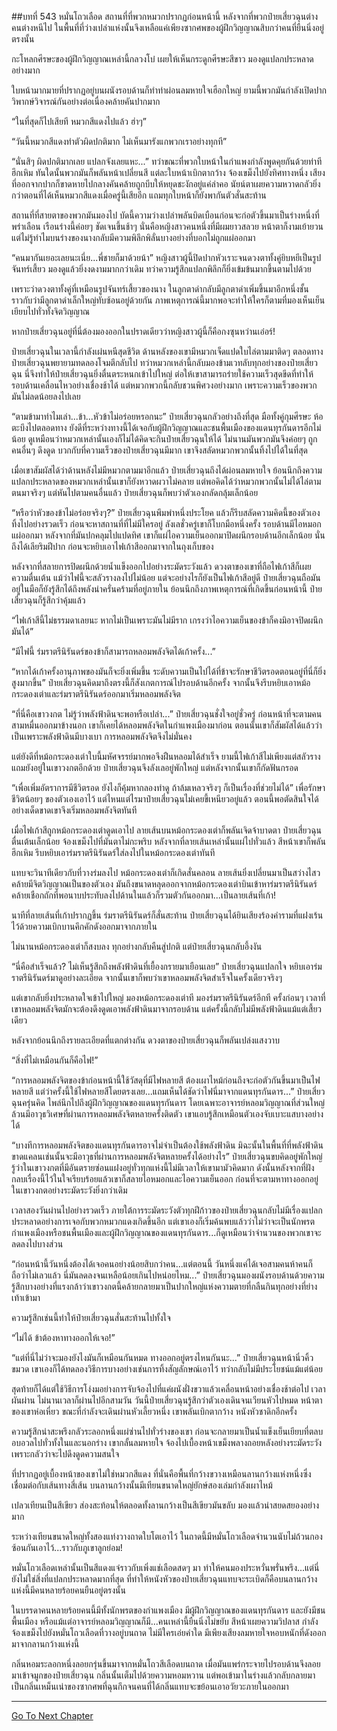 ##บทที่ 543 หมั่นโถวเลือด
สถานที่ที่พวกหมวกปรากฏก่อนหน้านี้ หลังจากที่พวกป๋ายเสี่ยวฉุนต่างคนต่างหนีไป ในพื้นที่ที่ว่างเปล่าแห่งนั้นจึงเหลือแค่เพียงซากศพของผู้ฝึกวิญญาณสิบกว่าคนที่ยืนนิ่งอยู่ตรงนั้น

กะโหลกศีรษะของผู้ฝึกวิญญาณเหล่านี้กลวงโบ๋ เผยให้เห็นกระดูกศีรษะสีขาว มองดูแปลกประหลาดอย่างมาก

ใบหน้ามากมายที่ปรากฏอยู่บนผนังรอบด้านก็ทำท่าผ่อนลมหายใจเฮือกใหญ่ ยามนี้พวกมันกำลังเปิดปากวิพากษ์วิจารณ์กันอย่างต่อเนื่องคล้ายคันปากมาก

“ในที่สุดก็ไปเสียที หมวกสีแดงไปแล้ว ฮ่าๆ”

“วันนี้หมวกสีแดงทำตัวผิดปกติมาก ไม่เห็นมารังแกพวกเราอย่างทุกที”

“นั่นสิๆ ผิดปกติมากเลย แปลกจังเลยแหะ...” ทว่าขณะที่พวกใบหน้าในกำแพงกำลังพูดคุยกันด้วยท่าทีฮึกเหิม ทันใดนั้นพวกมันก็พลันหน้าเปลี่ยนสี แต่ละใบหน้าเบิกตากว้าง จ้องเขม็งไปยังทิศทางหนึ่ง เสียงที่ออกจากปากก็ขาดหายไปกลางคันคล้ายถูกบีบให้หยุดชะงักอยู่แค่ลำคอ นัยน์ตาเผยความหวาดกลัวยิ่งกว่าตอนที่ได้เห็นหมวกสีแดงเมื่อครู่นี้เสียอีก แถมทุกใบหน้าก็ยังพากันตัวสั่นสะท้าน

สถานที่ที่สายตาของพวกมันมองไป บัดนี้ความว่างเปล่าพลันบิดเบือนก่อนจะก่อตัวขึ้นมาเป็นร่างหนึ่งที่พร่าเลือน เรือนร่างนี้ค่อยๆ ชัดเจนขึ้นช้าๆ นั่นคือหญิงสาวคนหนึ่งที่มีผมยาวสลวย หน้าตาก็งามเย้ายวน แต่ไม่รู้ทำไมบนร่างของนางกลับมีความพิลึกพิลั่นบางอย่างที่บอกไม่ถูกแผ่ออกมา

“คนมากันเยอะเลยนะเนี่ย...พี่ชายก็มาด้วยน้า” หญิงสาวผู้นี้ปิดปากหัวเราะจนดวงตาทั้งคู่ยิบหยีเป็นรูปจันทร์เสี้ยว มองดูแล้วยิ่งงดงามมากกว่าเดิม ทว่าความรู้สึกแปลกพิลึกก็ยิ่งเข้มข้นมากขึ้นตามไปด้วย

เพราะว่าดวงตาทั้งคู่ที่เหมือนรูปจันทร์เสี้ยวของนาง ในลูกตาดำกลับมีลูกตาดำเพิ่มขึ้นมาอีกหนึ่งชั้นราวกับว่ามีลูกตาดำเล็กใหญ่ทับซ้อนอยู่ด้วยกัน ภาพเหตุการณ์นี้มากพอจะทำให้ใครก็ตามที่มองเห็นเย็นเยียบไปทั่วทั้งจิตวิญญาณ

หากป๋ายเสี่ยวฉุนอยู่ที่นี่ต้องมองออกในปราดเดียวว่าหญิงสาวผู้นี้ก็คือกงซุนหว่านเอ๋อร์!

ป๋ายเสี่ยวฉุนในเวลานี้กำลังเผ่นหนีสุดชีวิต ด้านหลังของเขามีหมวกเจ็ดแปดใบไล่ตามมาติดๆ ตลอดทางป๋ายเสี่ยวฉุนพยายามทดลองโจมตีกลับไป ทว่าหมวกเหล่านี้กลับมองข้ามเวทลับทุกอย่างของป๋ายเสี่ยวฉุน นี่จึงทำให้ป๋ายเสี่ยวฉุนยิ่งตื่นตระหนกเข้าไปใหญ่ ต่อให้เขาสามารถร่ายใช้ความเร็วสุดขีดที่ทำให้รอบด้านเคลื่อนไหวอย่างเชื่องช้าได้ แต่หมวกพวกนี้กลับชวนพิศวงอย่างมาก เพราะความเร็วของพวกมันไม่ลดน้อยลงไปเลย

“ตามข้ามาทำไมเล่า...ข้า...หัวข้าไม่อร่อยหรอกนะ” ป๋ายเสี่ยวฉุนกลัวอย่างถึงที่สุด มือทั้งคู่กุมศีรษะ ห้อตะบึงไปตลอดทาง ยังดีที่ระหว่างทางนี้ได้เจอกับผู้ฝึกวิญญาณและชนพื้นเมืองของแดนทุรกันดารอีกไม่น้อย ดูเหมือนว่าหมวกเหล่านั้นเองก็ไม่ได้คิดจะกินป๋ายเสี่ยวฉุนให้ได้ ไม่นานมันพวกมันจึงค่อยๆ ถูกคนอื่นๆ ดึงดูด บวกกับที่ความเร็วของป๋ายเสี่ยวฉุนมีมาก เขาจึงสลัดหมวกพวกนั้นทิ้งไปได้ในที่สุด

เมื่อเขาสัมผัสได้ว่าด้านหลังไม่มีหมวกตามมาอีกแล้ว ป๋ายเสี่ยวฉุนถึงได้ผ่อนลมหายใจ ย้อนนึกถึงความแปลกประหลาดของหมวกเหล่านั้นเขาก็ยังหวาดผวาไม่คลาย แต่พอคิดได้ว่าหมวกพวกนั้นไม่ได้ไล่ตามตนมาจริงๆ แต่หันไปตามคนอื่นแล้ว ป๋ายเสี่ยวฉุนก็พบว่าตัวเองกลัดกลุ้มเล็กน้อย

“หรือว่าหัวของข้าไม่อร่อยจริงๆ?” ป๋ายเสี่ยวฉุนพึมพำหนึ่งประโยค แล้วก็รีบสลัดความคิดนี้ของตัวเองทิ้งไปอย่างรวดเร็ว ก่อนจะหาสถานที่ที่ไม่มีใครอยู่ ลังเลชั่วครู่เขาก็โบกมือหนึ่งครั้ง รอบด้านมีไอหมอกแผ่ออกมา หลังจากที่มันปกคลุมไปแปดทิศ เขาก็แผ่ไอความเย็นออกมาปิดผนึกรอบด้านอีกเล็กน้อย นั่นถึงได้เลียริมฝีปาก ก่อนจะหยิบเอาไฟเก้าสีออกมาจากในถุงเก็บของ

หลังจากที่สลายการปิดผนึกด้วยน้ำแข็งออกไปอย่างระมัดระวังแล้ว ดวงตาของเขาที่ถือไฟเก้าสีก็เผยความตื่นเต้น แม้ว่าไฟนี้จะสลัวรางลงไปไม่น้อย แต่จะอย่างไรก็ยังเป็นไฟเก้าสีอยู่ดี ป๋ายเสี่ยวฉุนถือมันอยู่ในมือก็ยังรู้สึกได้ถึงพลังน่าครั่นคร้ามที่อยู่ภายใน ย้อนนึกถึงภาพเหตุการณ์ที่เกิดขึ้นก่อนหน้านี้ ป๋ายเสี่ยวฉุนก็รู้สึกว่าคุ้มแล้ว

“ไฟเก้าสีนี้ไม่ธรรมดาเลยนะ หากไม่เป็นเพราะมันไม่มีราก เกรงว่าไอความเย็นของข้าก็คงมิอาจปิดผนึกมันได้”

“มีไฟนี้ ร่มราตรีนิรันดร์ของข้าก็สามารถหลอมพลังจิตได้เก้าครั้ง...”

“หากได้เก้าครั้งอานุภาพของมันก็จะยิ่งเพิ่มขึ้น ระดับความเป็นไปได้ที่ข้าจะรักษาชีวิตรอดตอนอยู่ที่นี่ก็ยิ่งสูงมากขึ้น” ป๋ายเสี่ยวฉุนคิดมาถึงตรงนี้ก็สังเกตการณ์ไปรอบด้านอีกครั้ง จากนั้นจึงรีบหยิบเอาหม้อกระดองเต่าและร่มราตรีนิรันดร์ออกมาเริ่มหลอมพลังจิต

“ที่นี่คือเขาวงกต ไม่รู้ว่าพลังฟ้าดินจะพอหรือเปล่า...” ป๋ายเสี่ยวฉุนชั่งใจอยู่ชั่วครู่ ก่อนหน้าที่จะตามคนสามหมื่นออกมาข้างนอก เขาก็เคยได้หลอมพลังจิตในกำแพงเมืองมาก่อน ตอนนั้นเขาก็สัมผัสได้แล้วว่าเป็นเพราะพลังฟ้าดินมีบางเบา การหลอมพลังจิตจึงไม่มั่นคง

แต่ยังดีที่หม้อกระดองเต่าใบนี้มหัศจรรย์มากพอจึงฝืนหลอมได้สำเร็จ ยามนี้ไฟเก้าสีไม่เพียงแต่สลัวราง แถมยังอยู่ในเขาวงกตอีกด้วย ป๋ายเสี่ยวฉุนจึงลังเลอยู่พักใหญ่ แต่หลังจากนั้นเขาก็กัดฟันกรอด

“เพื่อเพิ่มอัตราการมีชีวิตรอด ยังไงก็คุ้มหากลองทำดู ถ้าล้มเหลวจริงๆ ก็เป็นเรื่องที่ช่วยไม่ได้” เพื่อรักษาชีวิตน้อยๆ ของตัวเองเอาไว้ แต่ไหนแต่ไรมาป๋ายเสี่ยวฉุนไม่เคยขี้เหนียวอยู่แล้ว ตอนนี้พอตัดสินใจได้อย่างเด็ดขาดเขาจึงเริ่มหลอมพลังจิตทันที

เมื่อไฟเก้าสีถูกหม้อกระดองเต่าดูดเอาไป ลายเส้นบนหม้อกระดองเต่าก็พลันเจิดจ้าบาดตา ป๋ายเสี่ยวฉุนตื่นเต้นเล็กน้อย จ้องเขม็งไปที่มันตาไม่กะพริบ หลังจากที่ลายเส้นเหล่านั้นแผ่ไปทั่วแล้ว สีหน้าเขาก็พลันฮึกเหิม รีบหยิบเอาร่มราตรีนิรันดร์ใส่ลงไปในหม้อกระดองเต่าทันที

แทบจะวินาทีเดียวกับที่วางร่มลงไป หม้อกระดองเต่าก็เกิดสั่นคลอน ลายเส้นยิ่งเปลี่ยนมาเป็นสว่างไสวคล้ายมีจิตวิญญาณเป็นของตัวเอง มันถึงขนาดหลุดออกจากหม้อกระดองเต่าบินเข้าหาร่มราตรีนิรันดร์คล้ายเชือกถักที่พอนาบประทับลงไปด้านในแล้วก็รวมตัวกันออกมา...เป็นลายเส้นที่เก้า!

นาทีที่ลายเส้นที่เก้าปรากฏขึ้น ร่มราตรีนิรันดร์ก็สั่นสะท้าน ป๋ายเสี่ยวฉุนได้ยินเสียงร้องคำรามที่แฝงเร้นไว้ด้วยความเบิกบานคึกคักดังออกมาจากภายใน

ไม่นานหม้อกระดองเต่าก็สงบลง ทุกอย่างกลับคืนสู่ปกติ แต่ป๋ายเสี่ยวฉุนกลับอึ้งงัน

“นี่คือสำเร็จแล้ว? ไม่เห็นรู้สึกถึงพลังฟ้าดินที่เยื้องกรายมาเยือนเลย” ป๋ายเสี่ยวฉุนแปลกใจ หยิบเอาร่มราตรีนิรันดร์มาดูอย่างละเอียด จากนั้นเขาก็พบว่าเขาหลอมพลังจิตสำเร็จในครั้งเดียวจริงๆ

แต่เขากลับยิ่งประหลาดใจเข้าไปใหญ่ มองหม้อกระดองเต่าที มองร่มราตรีนิรันดร์อีกที ครั้งก่อนๆ เวลาที่เขาหลอมพลังจิตมักจะต้องดึงดูดเอาพลังฟ้าดินมาจากรอบด้าน แต่ครั้งนี้กลับไม่มีพลังฟ้าดินแม้แต่เสี้ยวเดียว

หลังจากย้อนนึกถึงรายละเอียดที่แตกต่างกัน ดวงตาของป๋ายเสี่ยวฉุนก็พลันเปล่งแสงวาบ

“สิ่งที่ไม่เหมือนกันก็คือไฟ!”

“การหลอมพลังจิตของข้าก่อนหน้านี้ใช้วัสดุที่มีไฟหลายสี ต้องเผาไหม้ก่อนถึงจะก่อตัวกันขึ้นมาเป็นไฟหลายสี แต่ว่าครั้งนี้ใช้ไฟหลายสีโดยตรงเลย...แถมเห็นได้ชัดว่าไฟนี่มาจากแดนทุรกันดาร...” ป๋ายเสี่ยวฉุนครุ่นคิด ไพล่นึกไปถึงผู้ฝึกวิญญาณของแดนทุรกันดาร โดยเฉพาะอาจารย์หลอมวิญญาณที่ส่วนใหญ่ล้วนมีอาวุธวิเศษที่ผ่านการหลอมพลังจิตหลายครั้งติดตัว เขาแอบรู้สึกเหมือนตัวเองจับเบาะแสบางอย่างได้

“บางทีการหลอมพลังจิตของแดนทุรกันดารอาจไม่จำเป็นต้องใช้พลังฟ้าดิน มิฉะนั้นในพื้นที่ที่พลังฟ้าดินขาดแคลนเช่นนั้นจะมีอาวุธที่ผ่านการหลอมพลังจิตหลายครั้งได้อย่างไร” ป๋ายเสี่ยวฉุนขบคิดอยู่พักใหญ่ รู้ว่าในเขาวงกตที่มีอันตรายซ่อนแฝงอยู่ทั่วทุกแห่งนี้ไม่มีเวลาให้เขามามัวคิดมาก ดังนั้นหลังจากที่ฝังกลบเรื่องนี้ไว้ในใจเรียบร้อยแล้วเขาก็สลายไอหมอกและไอความเย็นออก ก่อนที่จะตามหาทางออกอยู่ในเขาวงกตอย่างระมัดระวังยิ่งกว่าเดิม

เวลาสองวันผ่านไปอย่างรวดเร็ว ภายใต้การระมัดระวังตัวทุกฝีก้าวของป๋ายเสี่ยวฉุนกลับไม่มีเรื่องแปลกประหลาดอย่างการเจอกับพวกหมวกแดงเกิดขึ้นอีก แต่เขาเองก็เริ่มค้นพบแล้วว่าไม่ว่าจะเป็นนักพรตกำแพงเมืองหรือชนพื้นเมืองและผู้ฝึกวิญญาณของแดนทุรกันดาร...ก็ดูเหมือนว่าจำนวนของพวกเขาจะลดลงไปบางส่วน

“ก่อนหน้านี้วันหนึ่งต้องได้เจอคนอย่างน้อยสิบกว่าคน...แต่ตอนนี้ วันหนึ่งแค่ได้เจอสามคนห้าคนก็ถือว่าไม่เลวแล้ว นี่มันลดลงจนเหลือน้อยเกินไปหน่อยไหม...” ป๋ายเสี่ยวฉุนมองผนังรอบด้านด้วยความรู้สึกบางอย่างที่แรงกล้าว่าเขาวงกตนี้คล้ายกลายมาเป็นปากใหญ่แห่งความตายที่กลืนกินทุกอย่างที่ย่างเท้าเข้ามา

ความรู้สึกเช่นนี้ทำให้ป๋ายเสี่ยวฉุนสั่นสะท้านไปทั้งใจ

“ไม่ได้ ข้าต้องหาทางออกให้เจอ!”

“แต่ที่นี่ไม่ว่าจะมองยังไงมันก็เหมือนกันหมด ทางออกอยู่ตรงไหนกันนะ...” ป๋ายเสี่ยวฉุนหน้านิ่วคิ้วขมวด เขาเองก็ได้ทดลองวิธีการบางอย่างเช่นการทิ้งสัญลักษณ์เอาไว้ ทว่ากลับไม่มีประโยชน์แม้แต่น้อย

สุดท้ายก็ได้แต่ใช้วิธีการโง่งมอย่างการจับจ้องไปที่แค่ผนังฝั่งขวาแล้วเคลื่อนหน้าอย่างเชื่องช้าต่อไป เวลาผันผ่าน ไม่นานเวลาก็ผ่านไปอีกสามวัน วันนี้ป๋ายเสี่ยวฉุนรู้สึกว่าตัวเองเดินจนเวียนหัวไปหมด หน้าตาของเขาห่อเหี่ยว ขณะที่กำลังจะเดินผ่านหัวเลี้ยวหนึ่ง เขาพลันเบิกตากว้าง หนังหัวชาดิกอีกครั้ง

ความรู้สึกน่าสะพรึงกลัวระลอกหนึ่งแผ่ซ่านไปทั่วร่างของเขา ก่อนจะกลายมาเป็นน้ำแข็งเย็นเยียบที่ตลบอบอวลไปทั่วทั้งในและนอกร่าง เขากลั้นลมหายใจ จ้องไปเบื้องหน้าเขม็งพลางถอยหลังอย่างระมัดระวังเพราะกลัวว่าจะไปดึงดูดความสนใจ

ที่ปรากฏอยู่เบื้องหน้าของเขาไม่ใช่หมวกสีแดง ที่นั่นคือพื้นที่กว้างขวางเหมือนลานกว้างแห่งหนึ่งซึ่งเชื่อมต่อกับเส้นทางสี่เส้น บนลานกว้างนั้นมีเทียนขนาดใหญ่ยักษ์สองเล่มกำลังเผาไหม้

เปลวเทียนเป็นสีเขียว ส่องสะท้อนให้ตลอดทั้งลานกว้างเป็นสีเขียวมันขลับ มองแล้วน่าสยดสยองอย่างมาก

ระหว่างเทียนขนาดใหญ่ทั้งสองแท่งวางถาดใบโตเอาไว้ ในถาดนี้มีหมั่นโถวเลือดจำนวนนับไม่ถ้วนกองซ้อนกันเอาไว้...ราวกับภูเขาลูกย่อม!

หมั่นโถวเลือดเหล่านั้นเป็นสีแดงแจ๋ราวกับเพิ่งแช่เลือดสดๆ มา ทำให้คนมองประหวั่นพรั่นพรึง...แต่นี่ยังไม่ใช่สิ่งที่แปลกประหลาดมากที่สุด ที่ทำให้หนังหัวของป๋ายเสี่ยวฉุนแทบจะระเบิดก็คือบนลานกว้างแห่งนี้มีคนหลายร้อยคนยืนอยู่ตรงนั้น

ในบรรดาคนหลายร้อยคนนี้มีทั้งนักพรตของกำแพงเมือง มีผู้ฝึกวิญญาณของแดนทุรกันดาร และยังมีชนพื้นเมือง หรือแม้แต่อาจารย์หลอมวิญญาณก็มี...คนเหล่านี้ยืนนิ่งไม่ขยับ สีหน้าเผยความวิปลาส กำลังจ้องเขม็งไปยังหมั่นโถวเลือดที่วางอยู่บนถาด ไม่มีใครเอ่ยคำใด มีเพียงเสียงลมหายใจหอบหนักที่ดังออกมาจากลานกว้างแห่งนี้

กลิ่นหอมระลอกหนึ่งลอยกรุ่นขึ้นมาจากหมั่นโถวสีเลือดบนถาด เมื่อมันแพร่กระจายไปรอบด้านจึงลอยมาเข้าจมูกของป๋ายเสี่ยวฉุน กลิ่นนั้นเต็มไปด้วยความหอมหวาน แต่พอเข้ามาในร่างแล้วกลับกลายมาเป็นกลิ่นเหม็นเน่าของซากศพที่ฉุนกึกจนคนที่ได้กลิ่นแทบจะขย้อนเอาอวัยวะภายในออกมา

------


[Go To Next Chapter]( ./166.md)